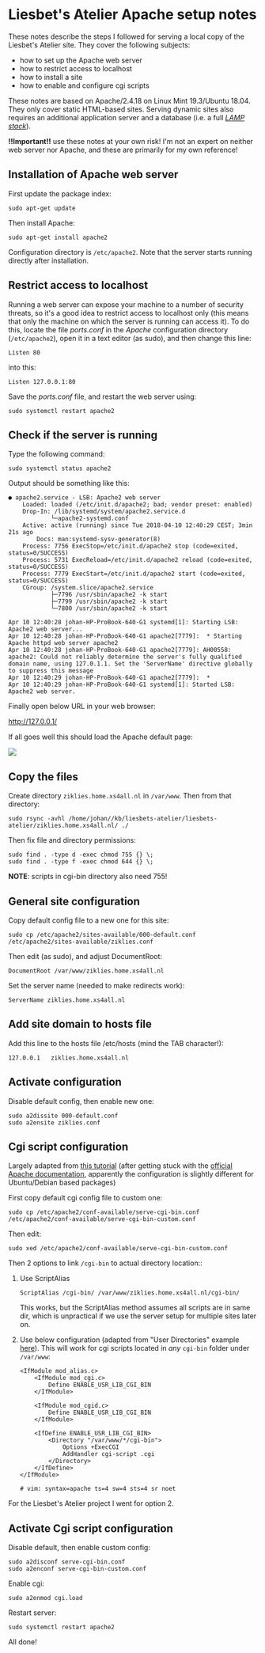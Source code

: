 # Liesbet's Atelier Apache setup notes

These notes describe the steps I followed for serving a local copy of the Liesbet's Atelier site. They cover the following subjects:

- how to set up the Apache web server
- how to restrict access to localhost
- how to install a site
- how to enable and configure cgi scripts

These notes are based on Apache/2.4.18 on Linux Mint 19.3/Ubuntu 18.04. They only cover static HTML-based sites. Serving dynamic sites also requires an additional application server and a database (i.e. a full [*LAMP stack*](https://en.wikipedia.org/wiki/LAMP_(software_bundle))).

**!!Important!!** use these notes at your own risk! I'm not an expert on neither web server nor Apache, and these are primarily for my own reference!

## Installation of Apache web server

First update the package index:

```
sudo apt-get update
```

Then install Apache:

```
sudo apt-get install apache2
```

Configuration directory is `/etc/apache2`. Note that the server starts running directly after installation.

## Restrict access to localhost

Running a web server can expose your machine to a number of security threats, so it's a good idea to restrict access to localhost only (this means that only the machine on which the server is running can access it). To do this, locate the file *ports.conf* in the *Apache* configuration directory (`/etc/apache2`), open it in a text editor (as sudo), and then change this line:

```
Listen 80
```

into this:

```
Listen 127.0.0.1:80
```

Save the *ports.conf* file, and restart the web server using:

```
sudo systemctl restart apache2
```

## Check if the server is running

Type the following command:

```
sudo systemctl status apache2
```

Output should be something like this:

```
● apache2.service - LSB: Apache2 web server
    Loaded: loaded (/etc/init.d/apache2; bad; vendor preset: enabled)
    Drop-In: /lib/systemd/system/apache2.service.d
            └─apache2-systemd.conf
    Active: active (running) since Tue 2018-04-10 12:40:29 CEST; 3min 21s ago
        Docs: man:systemd-sysv-generator(8)
    Process: 7756 ExecStop=/etc/init.d/apache2 stop (code=exited, status=0/SUCCESS)
    Process: 5731 ExecReload=/etc/init.d/apache2 reload (code=exited, status=0/SUCCESS)
    Process: 7779 ExecStart=/etc/init.d/apache2 start (code=exited, status=0/SUCCESS)
    CGroup: /system.slice/apache2.service
            ├─7796 /usr/sbin/apache2 -k start
            ├─7799 /usr/sbin/apache2 -k start
            └─7800 /usr/sbin/apache2 -k start

Apr 10 12:40:28 johan-HP-ProBook-640-G1 systemd[1]: Starting LSB: Apache2 web server...
Apr 10 12:40:28 johan-HP-ProBook-640-G1 apache2[7779]:  * Starting Apache httpd web server apache2
Apr 10 12:40:28 johan-HP-ProBook-640-G1 apache2[7779]: AH00558: apache2: Could not reliably determine the server's fully qualified domain name, using 127.0.1.1. Set the 'ServerName' directive globally to suppress this message
Apr 10 12:40:29 johan-HP-ProBook-640-G1 apache2[7779]:  *
Apr 10 12:40:29 johan-HP-ProBook-640-G1 systemd[1]: Started LSB: Apache2 web server.
```

Finally open below URL in your web browser:

<http://127.0.0.1/>

If all goes well this should load the Apache default page:

![](./imgages/apache-default.png)

## Copy the files

Create directory `ziklies.home.xs4all.nl` in `/var/www`. Then from that directory:

```
sudo rsync -avhl /home/johan//kb/liesbets-atelier/liesbets-atelier/ziklies.home.xs4all.nl/ ./
```

Then fix file and directory permissions:

```
sudo find . -type d -exec chmod 755 {} \;
sudo find . -type f -exec chmod 644 {} \;
```

**NOTE**: scripts in cgi-bin directory also need 755! 

## General site configuration

Copy default config file to a new one for this site:

```
sudo cp /etc/apache2/sites-available/000-default.conf /etc/apache2/sites-available/ziklies.conf
```

Then edit (as sudo), and adjust DocumentRoot:

```
DocumentRoot /var/www/ziklies.home.xs4all.nl
```

Set the server name (needed to make redirects work):

```
ServerName ziklies.home.xs4all.nl
```

## Add site domain to hosts file

Add this line to the hosts file /etc/hosts (mind the TAB character!):

```
127.0.0.1	ziklies.home.xs4all.nl
```

## Activate configuration

Disable default config, then enable new one: 

```
sudo a2dissite 000-default.conf
sudo a2ensite ziklies.conf
```

## Cgi script configuration

Largely adapted from  [this tutorial](https://code-maven.com/set-up-cgi-with-apache) (after getting stuck with the [official Apache documentation](https://httpd.apache.org/docs/2.4/howto/cgi.html), apparently the configuration is slightly different for Ubuntu/Debian based packages)

First copy default cgi config file to custom one:

```
sudo cp /etc/apache2/conf-available/serve-cgi-bin.conf /etc/apache2/conf-available/serve-cgi-bin-custom.conf
```

Then edit:

```
sudo xed /etc/apache2/conf-available/serve-cgi-bin-custom.conf
```

Then 2 options to link `/cgi-bin` to actual directory location::

1. Use ScriptAlias

    ```
    ScriptAlias /cgi-bin/ /var/www/ziklies.home.xs4all.nl/cgi-bin/
    ```

    This works, but the ScriptAlias method assumes all scripts are in same dir, which is unpractical if we use the server setup for multiple sites later on.

2. Use below configuration (adapted from "User Directories" example [here](https://httpd.apache.org/docs/2.4/howto/cgi.html)). This will work for cgi scripts located in *any* `cgi-bin` folder under `/var/www`:

    ```
    <IfModule mod_alias.c>
        <IfModule mod_cgi.c>
            Define ENABLE_USR_LIB_CGI_BIN
        </IfModule>

        <IfModule mod_cgid.c>
            Define ENABLE_USR_LIB_CGI_BIN
        </IfModule>

        <IfDefine ENABLE_USR_LIB_CGI_BIN>
            <Directory "/var/www/*/cgi-bin">
                Options +ExecCGI
                AddHandler cgi-script .cgi
            </Directory>
        </IfDefine>
    </IfModule>

    # vim: syntax=apache ts=4 sw=4 sts=4 sr noet
    ```

For the Liesbet's Atelier project I went for option 2.

## Activate Cgi script configuration

Disable default, then enable custom config:

```
sudo a2disconf serve-cgi-bin.conf
sudo a2enconf serve-cgi-bin-custom.conf
```

Enable cgi:

```
sudo a2enmod cgi.load
```

Restart server:

```
sudo systemctl restart apache2
```

All done!
